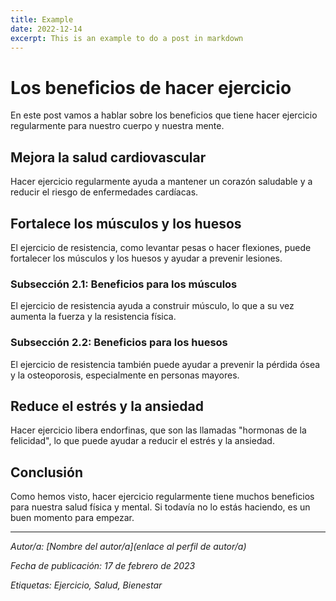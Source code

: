```yaml
---
title: Example
date: 2022-12-14
excerpt: This is an example to do a post in markdown
---
```


# Los beneficios de hacer ejercicio

En este post vamos a hablar sobre los beneficios que tiene hacer ejercicio
regularmente para nuestro cuerpo y nuestra mente.

## Mejora la salud cardiovascular

Hacer ejercicio regularmente ayuda a mantener un corazón saludable y a reducir
el riesgo de enfermedades cardíacas.

## Fortalece los músculos y los huesos

El ejercicio de resistencia, como levantar pesas o hacer flexiones, puede
fortalecer los músculos y los huesos y ayudar a prevenir lesiones.

### Subsección 2.1: Beneficios para los músculos

El ejercicio de resistencia ayuda a construir músculo, lo que a su vez aumenta
la fuerza y la resistencia física.

### Subsección 2.2: Beneficios para los huesos

El ejercicio de resistencia también puede ayudar a prevenir la pérdida ósea y la
osteoporosis, especialmente en personas mayores.

## Reduce el estrés y la ansiedad

Hacer ejercicio libera endorfinas, que son las llamadas "hormonas de la
felicidad", lo que puede ayudar a reducir el estrés y la ansiedad.

## Conclusión

Como hemos visto, hacer ejercicio regularmente tiene muchos beneficios para
nuestra salud física y mental. Si todavía no lo estás haciendo, es un buen
momento para empezar.

---

_Autor/a: [Nombre del autor/a](enlace al perfil de autor/a)_

_Fecha de publicación: 17 de febrero de 2023_

_Etiquetas: Ejercicio, Salud, Bienestar_
